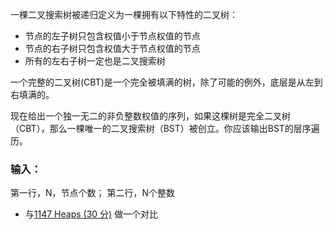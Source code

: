 一棵二叉搜索树被递归定义为一棵拥有以下特性的二叉树：
* 节点的左子树只包含权值小于节点权值的节点
* 节点的右子树只包含权值大于节点权值的节点
* 所有的左右子树一定也是二叉搜索树

一个完整的二叉树(CBT)是一个完全被填满的树，除了可能的例外，底层是从左到右填满的。<br>

现在给出一个独一无二的非负整数权值的序列，如果这棵树是完全二叉树（CBT），那么一棵唯一的二叉搜索树（BST）被创立。你应该输出BST的层序遍历。<br>

### 输入：
第一行，N，节点个数；
第二行，N个整数

* 与[1147 Heaps (30 分)](https://github.com/BinGYiZhanG/PAT/blob/master/%E7%94%B2%E7%BA%A7/1141-1150/1147%20Heaps%20(30%20%E5%88%86).md)
做一个对比
